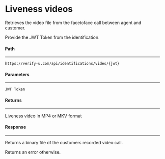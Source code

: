 # Liveness videos

Retrieves the video file from the facetoface call between agent and customer.

Provide the JWT Token from the identification.

#### Path
***
`https://verify-u.com/api/identifications/video/{jwt}`

#### Parameters
***
`JWT Token`

#### Returns
***
Liveness video in MP4 or MKV format

#### Response
***
Returns a binary file of the customers recorded video call.

Returns an error otherwise.